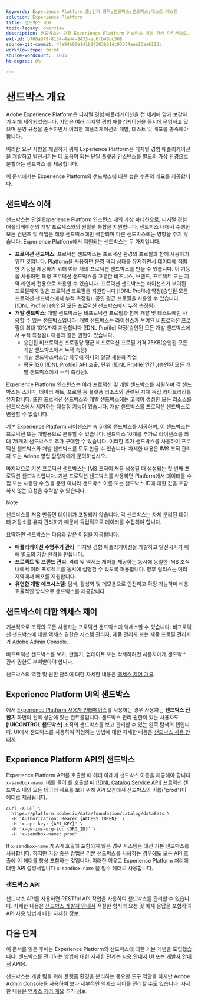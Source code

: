 ```yaml
---
keywords: Experience Platform;홈;인기 항목;샌드박스;샌드박스;테스트;테스트
solution: Experience Platform
title: 샌드박스 개요
topic-legacy: overview
description: 샌드박스는 단일 Experience Platform 인스턴스 내의 가상 파티션으로, 디지털 경험 애플리케이션의 개발 프로세스와의 원활한 통합을 지원합니다.
exl-id: b760a979-8134-4a44-8433-ec6fb49bc508
source-git-commit: 47a94b00e141b24203b01dc93834aee13aa6113c
workflow-type: tm+mt
source-wordcount: '1005'
ht-degree: 0%

---
```


# 샌드박스 개요

Adobe Experience Platform은 디지털 경험 애플리케이션을 전 세계에 맞게 보강하기 위해 제작되었습니다. 기업은 여러 디지털 경험 애플리케이션을 동시에 운영하고 있으며 운영 규정을 준수하면서 이러한 애플리케이션의 개발, 테스트 및 배포를 충족해야 합니다.

이러한 요구 사항을 해결하기 위해 Experience Platform은 디지털 경험 애플리케이션을 개발하고 발전시키는 데 도움이 되는 단일 플랫폼 인스턴스를 별도의 가상 환경으로 분할하는 샌드박스 를 제공합니다.

이 문서에서는 Experience Platform의 샌드박스에 대한 높은 수준의 개요를 제공합니다.

## 샌드박스 이해

샌드박스는 단일 Experience Platform 인스턴스 내의 가상 파티션으로, 디지털 경험 애플리케이션의 개발 프로세스와의 원활한 통합을 지원합니다. 샌드박스 내에서 수행한 모든 컨텐츠 및 작업은 해당 샌드박스에만 국한되며 다른 샌드박스에는 영향을 주지 않습니다. Experience Platform에서 지원되는 샌드박스는 두 가지입니다.

* **프로덕션 샌드박스**: 프로덕션 샌드박스는 프로덕션 환경의 프로필과 함께 사용하기 위한 것입니다. Platform을 사용하면 운영 격리 상태를 유지하면서 데이터에 적합한 기능을 제공하기 위해 여러 개의 프로덕션 샌드박스를 만들 수 있습니다. 이 기능을 사용하면 특정 프로덕션 샌드박스를 고유한 비즈니스, 브랜드, 프로젝트 또는 지역 라인에 전용으로 사용할 수 있습니다. 프로덕션 샌드박스는 라이선스가 부여된 프로필까지 많은 프로덕션 프로필을 지원합니다 [!DNL Profile] 약정(승인된 모든 프로덕션 샌드박스에서 누적 측정됨). 공인 평균 프로필을 사용할 수 있습니다 [!DNL Profile] (승인된 모든 프로덕션 샌드박스에서 누적 측정됨).
* **개발 샌드박스**: 개발 샌드박스는 비프로덕션 프로필과 함께 개발 및 테스트에만 사용할 수 있는 샌드박스입니다. 개발 샌드박스는 라이선스가 부여된 비프로덕션 프로필의 최대 10%까지 지원합니다 [!DNL Profile] 약정(승인된 모든 개발 샌드박스에서 누적 측정됨). 다음과 같은 권한이 있습니다.
   * 승인된 비프로덕션 프로필당 평균 비프로덕션 프로필 가격 75KB(승인된 모든 개발 샌드박스에서 누적 측정)
   * 개발 샌드박스박스당 하루에 하나의 일괄 세분화 작업
   * 평균 120 [!DNL Profile] API 호출, 단위 [!DNL Profile]연간 ,(승인된 모든 개발 샌드박스에서 누적 측정됨).

Experience Platform 인스턴스는 여러 프로덕션 및 개발 샌드박스를 지원하며 각 샌드박스는 스키마, 데이터 세트, 프로필 등 플랫폼 리소스와 관련된 자체 독립 라이브러리를 유지합니다. 또한 프로덕션 샌드박스와 개발 샌드박스에는 고객이 생성한 모든 리소스를 샌드박스에서 제거하는 재설정 기능이 있습니다. 개발 샌드박스를 프로덕션 샌드박스로 변환할 수 없습니다.

기본 Experience Platform 라이센스는 총 5개의 샌드박스를 제공하며, 이 샌드박스는 프로덕션 또는 개발용으로 분류할 수 있습니다. 샌드박스 10개를 추가로 라이센스를 최대 75개의 샌드박스로 추가 구매할 수 있습니다. 이러한 추가 샌드박스를 사용하여 프로덕션 샌드박스와 개발 샌드박스를 모두 만들 수 있습니다. 자세한 내용은 IMS 조직 관리자 또는 Adobe 영업 담당자에게 문의하십시오.

마지막으로 기본 프로덕션 샌드박스는 IMS 조직이 처음 생성될 때 생성되는 첫 번째 프로덕션 샌드박스입니다. 기본 프로덕션 샌드박스를 사용하면 Platform에서 데이터를 수집 또는 사용할 수 있을 뿐만 아니라 샌드박스 이름 또는 샌드박스 ID에 대한 값을 포함하지 않는 요청을 수락할 수 있습니다.

>[!NOTE]
>
>샌드박스를 처음 만들면 데이터가 포함되지 않습니다. 각 샌드박스는 자체 분리된 데이터 저장소를 유지 관리하기 때문에 독립적으로 데이터를 수집해야 합니다.

요약하면 샌드박스는 다음과 같은 이점을 제공합니다.

* **애플리케이션 수명주기 관리**: 디지털 경험 애플리케이션을 개발하고 발전시키기 위해 별도의 가상 환경을 만듭니다.
* **프로젝트 및 브랜드 관리**: 격리 및 액세스 제어를 제공하는 동시에 동일한 IMS 조직 내에서 여러 프로젝트를 동시에 실행할 수 있도록 허용합니다. 향후 릴리스는 여러 지역에서 배포를 지원합니다.
* **유연한 개발 에코시스템**: 탐색, 활성화 및 데모용으로 안전하고 확장 가능하며 비용 효율적인 방식으로 샌드박스를 제공합니다.

## 샌드박스에 대한 액세스 제어

기본적으로 조직의 모든 사용자는 프로덕션 샌드박스에 액세스할 수 있습니다. 비프로덕션 샌드박스에 대한 액세스 권한은 시스템 관리자, 제품 관리자 또는 제품 프로필 관리자가 [Adobe Admin Console](https://adminconsole.adobe.com).

비프로덕션 샌드박스를 보기, 만들기, 업데이트 또는 삭제하려면 사용자에게 샌드박스 관리 권한도 부여받아야 합니다.

샌드박스의 역할 및 권한 관리에 대한 자세한 내용은 [액세스 제어 개요](../access-control/home.md).

## Experience Platform UI의 샌드박스

에서 [Experience Platform 사용자 인터페이스](https://platform.adobe.com)를 사용하는 경우 사용자는 **샌드박스 전환기** 화면의 왼쪽 상단에 있는 컨트롤입니다.  샌드박스 관리 권한이 있는 사용자도 **[!UICONTROL 샌드박스]** 조직의 샌드박스를 보고 관리할 수 있는 왼쪽 탐색의 탭입니다. UI에서 샌드박스를 사용하여 작업하는 방법에 대한 자세한 내용은 [샌드박스 사용 안내서](ui/overview.md).

## Experience Platform API의 샌드박스

Experience Platform API를 호출할 때 헤더 아래에 샌드박스 이름을 제공해야 합니다 `x-sandbox-name`. 예를 들어 를 호출할 때 [[!DNL Catalog Service API]](https://www.adobe.io/experience-platform-apis/references/catalog/) 프로덕션 샌드박스 내의 모든 데이터 세트를 보기 위해 API 요청에서 샌드박스의 이름(&quot;prod&quot;)이 헤더로 제공됩니다.

```shell
curl -X GET \
  https://platform.adobe.io/data/foundation/catalog/dataSets \
  -H 'Authorization: Bearer {ACCESS_TOKEN}' \
  -H 'x-api-key: {API_KEY}' \
  -H 'x-gw-ims-org-id: {ORG_ID}' \
  -H 'x-sandbox-name: prod'
```

If `x-sandbox-name` 가 API 호출에 포함되지 않은 경우 시스템은 대신 기본 샌드박스를 사용합니다. 하지만 가장 좋은 방법은 기본 샌드박스를 사용하는 경우에도 모든 API 호출에 이 헤더를 항상 포함하는 것입니다. 이러한 이유로 Experience Platform 처리에 대한 API 설명서입니다 `x-sandbox-name` 을 필수 헤더로 사용합니다.

### 샌드박스 API

샌드박스 API를 사용하면 RESTful API 작업을 사용하여 샌드박스를 관리할 수 있습니다. 자세한 내용은 [샌드박스 개발자 안내서](api/overview.md) 적절한 형식의 요청 및 예제 응답을 포함하여 API 사용 방법에 대한 자세한 정보.

## 다음 단계

이 문서를 읽은 후에는 Experience Platform의 샌드박스에 대한 기본 개념을 도입했습니다. 샌드박스를 관리하는 방법에 대한 자세한 단계는 [사용 안내서](ui/overview.md) UI 또는 [개발자 안내서](./api/getting-started.md) API용.

샌드박스는 개발 팀을 위해 플랫폼 환경을 분리하는 중요한 도구 역할을 하지만 Adobe Admin Console을 사용하여 보다 세부적인 액세스 제어를 관리할 수도 있습니다. 자세한 내용은 [액세스 제어 개요](../access-control/home.md) 추가 정보.
